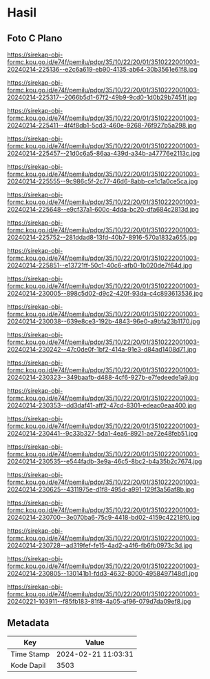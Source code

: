 # Hasil

## Foto C Plano

https://sirekap-obj-formc.kpu.go.id/e74f/pemilu/pdpr/35/10/22/20/01/3510222001003-20240214-225136--e2c6a619-eb90-4135-ab64-30b3561e61f8.jpg

https://sirekap-obj-formc.kpu.go.id/e74f/pemilu/pdpr/35/10/22/20/01/3510222001003-20240214-225317--2066b5d1-67f2-49b9-9cd0-1d0b29b7451f.jpg

https://sirekap-obj-formc.kpu.go.id/e74f/pemilu/pdpr/35/10/22/20/01/3510222001003-20240214-225411--4f4f8db1-5cd3-460e-9268-76f927b5a298.jpg

https://sirekap-obj-formc.kpu.go.id/e74f/pemilu/pdpr/35/10/22/20/01/3510222001003-20240214-225457--21d0c6a5-86aa-439d-a34b-a47776e2113c.jpg

https://sirekap-obj-formc.kpu.go.id/e74f/pemilu/pdpr/35/10/22/20/01/3510222001003-20240214-225555--9c986c5f-2c77-46d6-8abb-ce1c1a0ce5ca.jpg

https://sirekap-obj-formc.kpu.go.id/e74f/pemilu/pdpr/35/10/22/20/01/3510222001003-20240214-225648--e9cf37a1-600c-4dda-bc20-dfa684c2813d.jpg

https://sirekap-obj-formc.kpu.go.id/e74f/pemilu/pdpr/35/10/22/20/01/3510222001003-20240214-225752--281ddad8-13fd-40b7-8916-570a1832a655.jpg

https://sirekap-obj-formc.kpu.go.id/e74f/pemilu/pdpr/35/10/22/20/01/3510222001003-20240214-225851--e13721ff-50c1-40c6-afb0-1b020de7f64d.jpg

https://sirekap-obj-formc.kpu.go.id/e74f/pemilu/pdpr/35/10/22/20/01/3510222001003-20240214-230005--898c5d02-d9c2-420f-93da-c4c893613536.jpg

https://sirekap-obj-formc.kpu.go.id/e74f/pemilu/pdpr/35/10/22/20/01/3510222001003-20240214-230038--639e8ce3-192b-4843-96e0-a9bfa23b1170.jpg

https://sirekap-obj-formc.kpu.go.id/e74f/pemilu/pdpr/35/10/22/20/01/3510222001003-20240214-230242--47c0de0f-1bf2-414a-91e3-d84ad1408d71.jpg

https://sirekap-obj-formc.kpu.go.id/e74f/pemilu/pdpr/35/10/22/20/01/3510222001003-20240214-230323--349baafb-d488-4cf6-927b-e7fedeede1a9.jpg

https://sirekap-obj-formc.kpu.go.id/e74f/pemilu/pdpr/35/10/22/20/01/3510222001003-20240214-230353--dd3daf41-aff2-47cd-8301-edeac0eaa400.jpg

https://sirekap-obj-formc.kpu.go.id/e74f/pemilu/pdpr/35/10/22/20/01/3510222001003-20240214-230441--9c33b327-5da1-4ea6-8921-ae72e48feb51.jpg

https://sirekap-obj-formc.kpu.go.id/e74f/pemilu/pdpr/35/10/22/20/01/3510222001003-20240214-230535--e544fadb-3e9a-46c5-8bc2-b4a35b2c7674.jpg

https://sirekap-obj-formc.kpu.go.id/e74f/pemilu/pdpr/35/10/22/20/01/3510222001003-20240214-230625--4311975e-d1f8-495d-a991-129f3a56af8b.jpg

https://sirekap-obj-formc.kpu.go.id/e74f/pemilu/pdpr/35/10/22/20/01/3510222001003-20240214-230700--3e070ba6-75c9-4418-bd02-4159c42218f0.jpg

https://sirekap-obj-formc.kpu.go.id/e74f/pemilu/pdpr/35/10/22/20/01/3510222001003-20240214-230728--ad319fef-fe15-4ad2-a4f6-fb6fb0973c3d.jpg

https://sirekap-obj-formc.kpu.go.id/e74f/pemilu/pdpr/35/10/22/20/01/3510222001003-20240214-230805--130141b1-fdd3-4632-8000-4958497148d1.jpg

https://sirekap-obj-formc.kpu.go.id/e74f/pemilu/pdpr/35/10/22/20/01/3510222001003-20240221-103911--f85fb183-81f8-4a05-af96-079d7da09ef8.jpg


## Metadata

| Key        | Value               |
| ---------- | ------------------- |
| Time Stamp | 2024-02-21 11:03:31 |
| Kode Dapil | 3503                |



